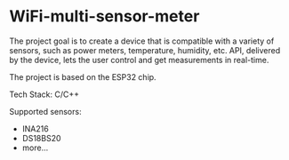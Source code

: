 # WiFi-multi-sensor-meter
The project goal is to create a device that is compatible with a variety of sensors, such as power meters, temperature, humidity, etc. 
API, delivered by the device, lets the user control and get measurements in real-time. 

The project is based on the ESP32 chip.

Tech Stack: C/C++

Supported sensors:
- INA216
- DS18BS20
- more...

